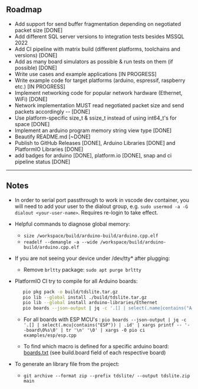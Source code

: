 ## Roadmap

- Add support for send buffer fragmentation depending on negotiated packet size [DONE]
- Add different SQL server versions to integration tests besides MSSQL 2022
- Add CI pipeline with matrix build (different platforms, toolchains and  versions) [DONE]
- Add as many board simulators as possible & run tests on them (if possible) [DONE]
- Write use cases and example applications [IN PROGRESS]
- Write example code for target platforms (arduino, espressif, raspberry etc.) [IN PROGRESS]
- Implement networking code for popular network hardware (Ethernet, WiFi) [DONE]
- Network implementation MUST read negotiated packet size and send packets accordingly -- [DONE]
- Use platform-specific size_t & ssize_t instead of using int64_t's for space [DONE]
- Implement an arduino program memory string view type [DONE]
- Beautify README.md [~DONE]
- Publish to GitHub Releases [DONE], Arduino Libraries [DONE] and PlatformIO Libraries [DONE]
- add badges for arduino [DONE], platform.io [DONE], snap and ci pipeline status [DONE]

----

## Notes

- In order to serial port passthrough to work in vscode dev container, you will need to add your user to the dialout group, e.g. `sudo usermod -a -G dialout <your-user-name>`. Requires re-login to take effect.
- Helpful commands to diagnose global memory:
  - `size /workspace/build/arduino-build/arduino.cpp.elf`
  - `readelf --demangle -a --wide /workspace/build/arduino-build/arduino.cpp.elf`
- If you are not seeing your device under /dev/tty* after plugging:
  - Remove `brltty` package: `sudo apt purge brltty`
- PlatformIO CI try to compile for all Arduino boards:

  ```bash
     pio pkg pack -o build/tdslite.tar.gz
     pio lib --global install ./build/tdslite.tar.gz
     pio lib --global install arduino-libraries/Ethernet
     pio boards --json-output | jq -c '.[] | select(.name|contains("Arduino")) | .id' | xargs printf -- '--board\0%s\0' | tr '\n' '\0' | xargs -0 pio ci examples/arduino/arduino.cpp
  ```

  - For all boards with ESP MCU's : `pio boards --json-output | jq -c '.[] | select(.mcu|contains("ESP")) | .id' | xargs printf -- '--board\0%s\0' | tr '\n' '\0' | xargs -0 pio ci examples/esp/esp.cpp`

  - To find which macro is defined for a specific arduino board: [boards.txt](https://github.com/arduino/ArduinoCore-megaavr/blob/5e639ee40afa693354d3d056ba7fb795a8948c11/boards.txt#L25) (see build.board field of each respective board)

- To generate an library file from the project:
  - `git archive --format zip --prefix tdslite/ --output tdslite.zip main`
